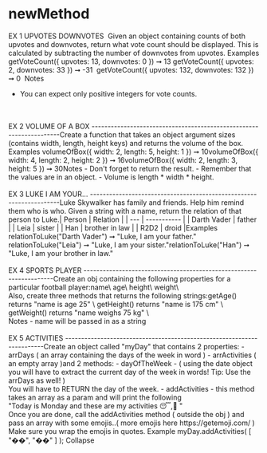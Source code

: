 # newMethod
EX 1 UPVOTES DOWNVOTES
​
Given an object containing counts of both upvotes and downvotes, return what vote count should be displayed. 
This is calculated by subtracting the number of downvotes from upvotes.
​
Examples
getVoteCount({ upvotes: 13, downvotes: 0 }) ➞ 13
​
getVoteCount({ upvotes: 2, downvotes: 33 }) ➞ -31
​
getVoteCount({ upvotes: 132, downvotes: 132 }) ➞ 0
​
Notes
- You can expect only positive integers for vote counts.
<br>
<br>
​
​
EX 2 VOLUME OF A BOX --------------------------------------------------------------------
​
Create a function that takes an object argument sizes (contains width, length, height keys) and returns the volume of the box.
​
Examples
volumeOfBox({ width: 2, length: 5, height: 1 }) ➞ 10
​
volumeOfBox({ width: 4, length: 2, height: 2 }) ➞ 16
​
volumeOfBox({ width: 2, length: 3, height: 5 }) ➞ 30
​
Notes
- Don't forget to return the result.
- Remember that the values are in an object.
- Volume is length * width * height.
​
<br><br>
EX 3 LUKE I AM YOUR... --------------------------------------------------------------------
​
Luke Skywalker has family and friends. Help him remind them who is who. Given a string with a name, return the relation of that person to Luke.
​
| Person |	Relation |
| --- | ----------- |
| Darth Vader |	father |
| Leia |	sister |
| Han |	brother in law |
| R2D2	| droid |
​
​
Examples
​
relationToLuke("Darth Vader") ➞ "Luke, I am your father."
​
relationToLuke("Leia") ➞ "Luke, I am your sister."
​
relationToLuke("Han") ➞ "Luke, I am your brother in law."
​
​
<br><br>
​
EX 4 SPORTS PLAYER --------------------------------------------------------------------
​
Create an obj containing the following properties for a particular football player:
​
name\
age\
height\
weight\
<br>
Also, create three methods that returns the following strings:
​
getAge() returns "name is age 25" \
getHeight() returns "name is 175 cm" \
getWeight() returns "name weighs 75 kg" \
<br>
Notes
- name will be passed in as a string 
​
<br><br>
EX 5 ACTIVITIES -----------------------------------------------------------------------
​
Create an object called "myDay" that contains 2 properties:
- arrDays ( an array containing the days of the week in word )
- arrActivities ( an empty array )
​
and 2 methods:
- dayOfTheWeek - ( using the date object you will have to extract the current day of the week in words! Tip: Use the arrDays as well! ) <br>
                    You will have to RETURN the day of the week. 
- addActivities - this method takes an array as a param and will print the following
<br> 
"Today is Monday and these are my activities 😴,👕 "
​
<br>
​
Once you are done, call the addActivities method ( outside the obj ) and pass an array with some emojis..( more emojis here https://getemoji.com/ )
<br>
Make sure you wrap the emojis in quotes.       
Example             
myDay.addActivities( [ "��", "��" ] );
Collapse










